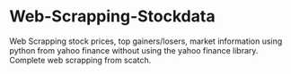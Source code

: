 # Web-Scrapping-Stockdata
Web Scrapping stock prices, top gainers/losers, market information using python from yahoo finance without using the yahoo finance library. Complete web scrapping from scatch.
